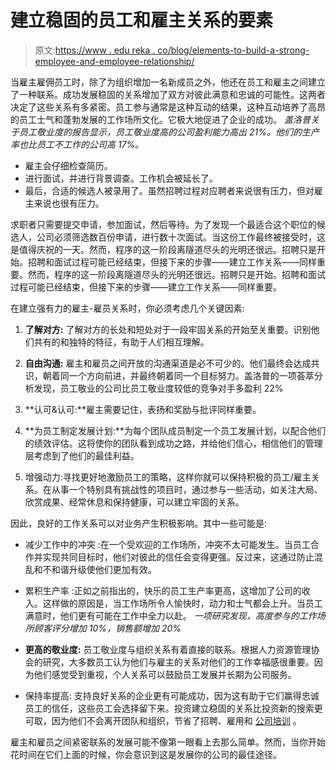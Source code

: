 # 建立稳固的员工和雇主关系的要素

> 原文:[https://www . edu reka . co/blog/elements-to-build-a-strong-employee-and-employee-relationship/](https://www.edureka.co/blog/elements-to-build-a-strong-employee-and-employer-relationship/)

当雇主雇佣员工时，除了为组织增加一名新成员之外，他还在员工和雇主之间建立了一种联系。成功发展稳固的关系增加了双方对彼此满意和忠诚的可能性。这两者决定了这些关系有多紧密。员工参与通常是这种互动的结果，这种互动培养了高昂的员工士气和蓬勃发展的工作场所文化。它极大地促进了企业的成功。 *盖洛普关于员工敬业度的报告显示，员工敬业度高的公司盈利能力高出 21%。他们的生产率也比员工不工作的公司高 17%。*

*   雇主会仔细检查简历。
*   进行面试，并进行背景调查。工作机会被延长了。
*   最后，合适的候选人被录用了。虽然招聘过程对应聘者来说很有压力，但对雇主来说也很有压力。

求职者只需要提交申请，参加面试，然后等待。为了发现一个最适合这个职位的候选人，公司必须筛选数百份申请，进行数十次面试。当这份工作最终被接受时，这是值得庆祝的一天。然而，程序的这一阶段离隧道尽头的光明还很远。招聘只是开始。招聘和面试过程可能已经结束，但接下来的步骤——建立工作关系——同样重要。然而，程序的这一阶段离隧道尽头的光明还很远。招聘只是开始。招聘和面试过程可能已经结束，但接下来的步骤——建立工作关系——同样重要。

在建立强有力的雇主-雇员关系时，你必须考虑几个关键因素:

1.  **了解对方:** 了解对方的长处和短处对于一段牢固关系的开始至关重要。识别他们共有的和独特的特征，有助于人们相互理解。

2.  **自由沟通:** 雇主和雇员之间开放的沟通渠道是必不可少的。他们最终会达成共识，朝着同一个方向前进，并最终朝着同一个目标努力。盖洛普的一项荟萃分析发现，员工敬业的公司比员工敬业度较低的竞争对手多盈利 22%

3.  **认可&认可:**雇主需要记住，表扬和奖励与批评同样重要。

4.  **为员工制定发展计划:**为每个团队成员制定一个员工发展计划，以配合他们的绩效评估。这将使你的团队看到成功之路，并给他们信心，相信他们的管理层考虑到了他们的最佳利益。

5.  增强动力:寻找更好地激励员工的策略，这样你就可以保持积极的员工/雇主关系。在从事一个特别具有挑战性的项目时，通过参与一些活动，如关注大局、欣赏成果、经常休息和保持健康，可以建立牢固的关系。

因此，良好的工作关系可以对业务产生积极影响。其中一些可能是:

*   减少工作中的冲突 :在一个受欢迎的工作场所，冲突不太可能发生。当员工合作并实现共同目标时，他们对彼此的信任会变得更强。反过来，这通过防止混乱和不和谐升级使他们更加有效。

*   累积生产率 :正如之前指出的，快乐的员工生产率更高，这增加了公司的收入。这样做的原因是，当工作场所令人愉快时，动力和士气都会上升。当员工满意时，他们更有可能在工作中全力以赴。 *一项研究发现，高度参与的工作场所顾客评分增加 10%，销售额增加 20%*

*   **更高的敬业度:** 员工敬业度与组织关系有着直接的联系。根据人力资源管理协会的研究，大多数员工认为他们与雇主的关系对他们的工作幸福感很重要。因为他们感觉受到重视，个人关系可以鼓励员工发展并长期为公司服务。

*   保持率提高: 支持良好关系的企业更有可能成功，因为这有助于它们赢得忠诚员工的信任，这些员工会选择留下来。投资建立稳固的关系比投资新的搜索更可取，因为他们不会离开团队和组织，节省了招聘、雇用和 [公司培训](https://www.edureka.co/corporate-training) 。

雇主和雇员之间紧密联系的发展可能不像第一眼看上去那么简单。然而，当你开始花时间在它们上面的时候，你会意识到这是发展你的公司的最佳途径。